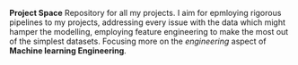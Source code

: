 **Project Space**
Repository for all my projects. I aim for epmloying rigorous pipelines to my projects, addressing every issue with the data
which might hamper the modelling, employing feature engineering to make the most out of the simplest datasets. Focusing more on the _engineering_ aspect of **Machine learning Engineering**.
